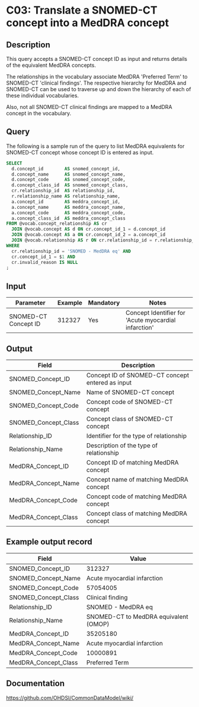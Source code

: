 <!---
Group:condition
Name:C03 Translate a SNOMED-CT concept into a MedDRA concept
Author:Patrick Ryan
CDM Version: 5.3
-->

# C03: Translate a SNOMED-CT concept into a MedDRA concept

## Description
This query accepts a SNOMED-CT concept ID as input and returns details of the equivalent MedDRA concepts.

The relationships in the vocabulary associate MedDRA 'Preferred Term' to SNOMED-CT 'clinical findings'. The respective hierarchy for MedDRA and SNOMED-CT can be used to traverse up and down the hierarchy of each of these individual vocabularies.

Also, not all SNOMED-CT clinical findings are mapped to a MedDRA concept in the vocabulary.

## Query
The following is a sample run of the query to list MedDRA equivalents for SNOMED-CT concept whose concept ID is entered as input.

```sql
SELECT
  d.concept_id        AS snomed_concept_id,
  d.concept_name      AS snomed_concept_name,
  d.concept_code      AS snomed_concept_code,
  d.concept_class_id  AS snomed_concept_class,
  cr.relationship_id  AS relationship_id,
  r.relationship_name AS relationship_name,
  a.concept_id        AS meddra_concept_id,
  a.concept_name      AS meddra_concept_name,
  a.concept_code      AS meddra_concept_code,
  a.concept_class_id  AS meddra_concept_class
FROM @vocab.concept_relationship AS cr
  JOIN @vocab.concept AS d ON cr.concept_id_1 = d.concept_id
  JOIN @vocab.concept AS a ON cr.concept_id_2 = a.concept_id
  JOIN @vocab.relationship AS r ON cr.relationship_id = r.relationship_id
WHERE
  cr.relationship_id = 'SNOMED - MedDRA eq' AND
  cr.concept_id_1 = $1 AND
  cr.invalid_reason IS NULL
;
```

## Input

|  Parameter |  Example |  Mandatory |  Notes |
| --- | --- | --- | --- |
|  SNOMED-CT Concept ID |  312327 |  Yes | Concept Identifier for 'Acute myocardial infarction' |

## Output

|  Field |  Description |
| --- | --- |
|  SNOMED_Concept_ID |  Concept ID of SNOMED-CT concept entered as input |
|  SNOMED_Concept_Name |  Name of SNOMED-CT concept |
|  SNOMED_Concept_Code |  Concept code of SNOMED-CT concept |
|  SNOMED_Concept_Class |  Concept class of SNOMED-CT concept |
|  Relationship_ID |  Identifier for the type of relationship |
|  Relationship_Name |  Description of the type of relationship |
|  MedDRA_Concept_ID |  Concept ID of matching MedDRA concept |
|  MedDRA_Concept_Name |  Concept name of matching MedDRA concept |
|  MedDRA_Concept_Code |  Concept code of matching MedDRA concept |
|  MedDRA_Concept_Class |  Concept class of matching MedDRA concept |

## Example output record

|  Field |  Value |
| --- | --- |
|  SNOMED_Concept_ID |  312327 |
|  SNOMED_Concept_Name |  Acute myocardial infarction |
|  SNOMED_Concept_Code |  57054005 |
|  SNOMED_Concept_Class |  Clinical finding |
|  Relationship_ID |  SNOMED - MedDRA eq |
|  Relationship_Name |  SNOMED-CT to MedDRA equivalent (OMOP) |
|  MedDRA_Concept_ID |  35205180 |
|  MedDRA_Concept_Name |  Acute myocardial infarction |
|  MedDRA_Concept_Code |  10000891 |
|  MedDRA_Concept_Class |  Preferred Term |

## Documentation
https://github.com/OHDSI/CommonDataModel/wiki/
